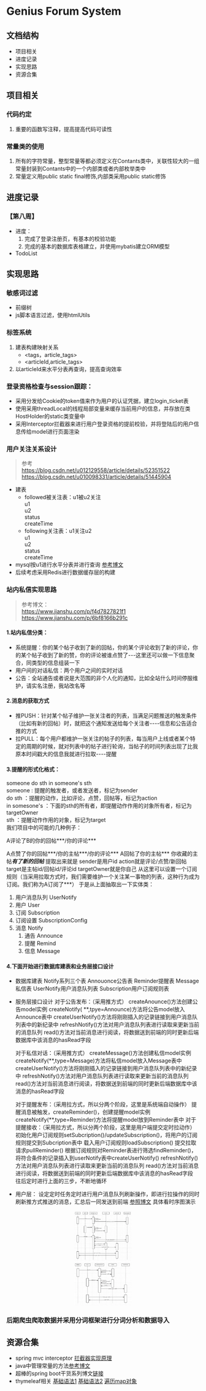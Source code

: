 # Genius Forum System
## 文档结构
- 项目相关
- 进度记录
- 实现思路
- 资源合集
## 项目相关
### 代码约定
1. 重要的函数写注释，提高提高代码可读性
### 常量类的使用
1. 所有的字符常量，整型常量等都必须定义在Contants类中，关联性较大的一组常量封装到Contants中的一个内部类或者内部枚举类中
2. 常量定义用public static final修饰,内部类采用public static修饰
## 进度记录
### 【第八周】
- 进度：
    1. 完成了登录注册页，有基本的校验功能
    2. 完成的基本的数据库表格建立，并使用mybatis建立ORM模型
- TodoList

## 实现思路
### **敏感词过滤**
- 前缀树
- js脚本语言过滤，使用htmlUtils
### 标签系统
1. 建表构建映射关系
    - <tags，article_tags>
    - <articleId,article_tags>
2. 以articleId来水平分表再查询，提高查询效率
### 登录资格检查与session跟踪：
- 采用分发给Cookie的token值来作为用户的认证凭据，建立login_ticket表
- 使用采用threadLocal<User>的线程局部变量来缓存当前用户的信息，并存放在类HostHolder的static类变量中
- 采用Interceptor拦截器来进行用户登录资格的提前校验，并将登陆后的用户信息传给model进行页面渲染
### 用户关注关系设计
>参考
<br>https://blog.csdn.net/u012129558/article/details/52351522
<br> https://blog.csdn.net/u010098331/article/details/51445904

- 建表
    - followed被关注表：u1被u2关注
        <br>u1
        <br>u2
        <br>status
        <br>createTime
    - following关注表：u1关注u2
        <br>u1
        <br>u2
        <br>status
    <br>createTime
- mysql按u1进行水平分表并进行查询 [参考博文](https://blog.csdn.net/metal1/article/details/81670529)
- 后续考虑采用Redis进行数据缓存层的构建

### 站内私信实现思路
>参考博文：
<br>https://www.jianshu.com/p/f4d7827821f1
<br>https://www.jianshu.com/p/6bf8166b291c

#### 1.站内私信分类：
- 系统提醒：你的某个帖子收到了新的回帖，你的某个评论收到了新的评论，你的某个帖子收到了新的赞，你的评论被谁点赞了---这里还可以做一下信息聚合，同类型的信息组装一下
- 用户间的对话私信：两个用户之间的实时对话
- 公告：全站通告或者说是大范围的非个人化的通知，比如全站什么时间停服维护，请实名注册，我站改名等

#### 2.消息的获取方式
- 推PUSH：针对某个帖子维护一张关注者的列表，当满足问题推送的触发条件（比如有新的回帖）时，就把这个通知发送给每个关注者----信息和公告适合推的方式
- 拉PULL：每个用户都维护一张关注的帖子的列表，每当用户上线或者某个特定的周期的时候，就对列表中的帖子进行轮询，当帖子的时间列表出现了比我原本时间戳大的信息我就进行拉取----提醒


#### 3.提醒的形式化格式：
someone do sth in someone's sth<br>
someone : 提醒的触发者，或者发送者，标记为sender<br>
do sth ：提醒的动作，比如评论，点赞，回帖等，标记为action<br>
in somesone's ：下面的sth的所有者，即提醒动作作用的对象所有者，标记为targetOwner<br>
sth ：提醒动作作用的对象，标记为target<br>
我们项目中的可能的几种例子：

A评论了B的你的回帖***/你的评论***

A点赞了你的回帖***/你的主帖***/你的评论***
A回帖了你的主帖***
你收藏的主帖***有了新的回帖***
提取出来就是
sender是用户id
action就是评论/点赞/新回帖
target是主帖id/回帖id/评论id
targetOwner就是你自己
从这里可以设置一个订阅规则（当采用拉取方式时，我们需要维护一个关注某一事物的列表，这种行为成为订阅。我们称为A订阅了***）
于是从上面抽取出一下实体类：
1. 用户消息队列 UserNotify
2. 用户 User
3. 订阅 Subscription
4. 订阅设置 SubscriptionConfig
5. 消息 Notify
	1. 通告 Announce
	2. 提醒 Remind
	3. 信息 Message



#### 4.下面开始进行数据库建表和业务层接口设计
- 数据库建表
    Notify系列三个表
    Annouonce公告表
    Reminder提醒表
    Message私信表
    UserNotify用户消息队列表
    Subscription用户订阅规则表

- 服务层接口设计
    对于公告发布：（采用推方式）
    createAnounce()方法创建公告model实例
    createNotify( **,tpye=Announce)方法将公告model放入Announce表中
    createUserNotify()方法将刚刚插入的记录链接到用户消息队列表中的新纪录中
    refreshNotify()方法对用户消息队列表进行读取来更新当前的消息队列
    read()方法对当前消息进行阅读，将数据送到前端的同时更新后端数据库中该消息的hasRead字段

    对于私信对话：（采用推方式）
    createMessage()方法创建私信model实例
    createNotify(**,type=Message)方法将私信model放入Message表中
    createUserNotify()方法将刚刚插入的记录链接到用户消息队列表中的新纪录中
    refreshNotify()方法对用户消息队列表进行读取来更新当前的消息队列
    read()方法对当前消息进行阅读，将数据送到前端的同时更新后端数据库中该消息的hasRead字段

    对于提醒发布：（采用拉方式，所以分两个阶段，这里是系统端自动操作）
    提醒消息被触发，createReminder()，创建提醒model实例
    createNotify(**,type=Reminder)方法将提醒model放到Reminder表中
    对于提醒接收：（采用拉方式，所以分两个阶段，这里是用户端提交定时拉动作）
    初始化用户订阅规则setSubcription()/updateSubscription()，将用户的订阅规则提交到Subcription表中
    载入用户订阅规则loadSubscription()
    提交拉取请求pullReminder()
    根据订阅规则对Reminder表进行筛选findReminder()，将符合条件的记录插入到userNotify表中createUserNotify()
    refreshNotify()方法对用户消息队列表进行读取来更新当前的消息队列
    read()方法对当前消息进行阅读，将数据送到前端的同时更新后端数据库中该消息的hasRead字段
    往后定时进行上面的三步，不断地循环

- 用户层：
    设定定时任务定时进行用户消息队列刷新操作，即进行拉操作的同时刷新推方式推送的消息，汇总后一同发送到前端
    [参照博文](https://blog.csdn.net/do_bset_yourself/article/details/61425922)
    具体看时序图演示
<div align="center">
    <img src="other/pushAndPull1.jpg" width="150px">
</div>
<div align="center">
    <img src="other/pushAndPull2.jpg" width="150px">
</div>

### 后期爬虫爬取数据并采用分词框架进行分词分析和数据导入

## 资源合集
- spring mvc interceptor [拦截器实现原理](href:https://blog.csdn.net/xnf1991/article/details/53113519)
- java中管理常量的方法[参考博文](href:https://www.cnblogs.com/lihaoyang/p/6913295.html)
- 超棒的spring boot干货系列博文[链接](http://tengj.top/categories/Spring-Boot%E5%B9%B2%E8%B4%A7%E7%B3%BB%E5%88%97/)
- thymeleaf相关
    [基础语法1](https://blog.csdn.net/mygzs/article/details/52469770)
    [基础语法2](https://blog.csdn.net/mygzs/article/details/52472039)
    [遍历map对象](https://blog.csdn.net/u010999809/article/details/80726248?utm_source=blogxgwz1)





